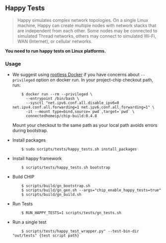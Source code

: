 ## Happy Tests

> Happy simulates complex network topologies. On a single Linux machine, Happy can create multiple nodes with network stacks that are independent from each other. Some nodes may be connected to simulated Thread networks, others may connect to simulated Wi-Fi, WAN (Internet), or cellular networks.

**You need to run happy tests on Linux platforms.**

### Usage

- We suggest using [rootless Docker](https://docs.docker.com/engine/security/rootless/) if you have concerns about `--privileged` option on docker run. In your project-chip checkout path, run:

          $ docker run --rm --privileged \
            --entrypoint /bin/bash \
            --sysctl "net.ipv6.conf.all.disable_ipv6=0 net.ipv4.conf.all.forwarding=1 net.ipv6.conf.all.forwarding=1" \
            -it --mount type=bind,source=`pwd`,target=`pwd` \
            connectedhomeip/chip-build:0.4.8

  Mount your checkout to the same path as your local path avoids errors during bootstrap.

- Install packages

          $ sudo scripts/tests/happy_tests.sh install_packages

- Install happy framework

          $ scripts/tests/happy_tests.sh bootstrap

- Build CHIP

          $ scripts/build/gn_bootstrap.sh
          $ scripts/build/gn_gen.sh --args="chip_enable_happy_tests=true"
          $ scripts/build/gn_build.sh

- Run Tests

          $ RUN_HAPPY_TESTS=1 scripts/tests/gn_tests.sh

- Run a single test

          $ scripts/tests/happy_test_wrapper.py" --test-bin-dir "out/tests" {test script path}
